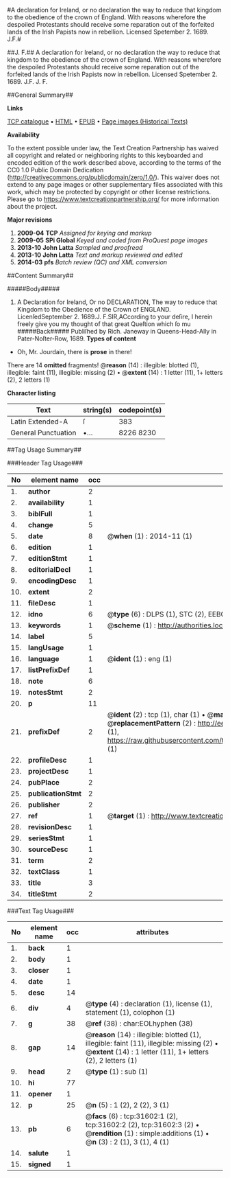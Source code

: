 #A declaration for Ireland, or no declaration the way to reduce that kingdom to the obedience of the crown of England. With reasons wherefore the despoiled Protestants should receive some reparation out of the forfeited lands of the Irish Papists now in rebellion. Licensed Spetember 2. 1689. J.F.#

##J. F.##
A declaration for Ireland, or no declaration the way to reduce that kingdom to the obedience of the crown of England. With reasons wherefore the despoiled Protestants should receive some reparation out of the forfeited lands of the Irish Papists now in rebellion. Licensed Spetember 2. 1689. J.F.
J. F.

##General Summary##

**Links**

[TCP catalogue](http://www.ota.ox.ac.uk/tcp/)  • 
[HTML](http://tei.it.ox.ac.uk/tcp/Texts-HTML/free/A37/A37343.html)  • 
[EPUB](http://tei.it.ox.ac.uk/tcp/Texts-EPUB/free/A37/A37343.epub) • 
[Page images (Historical Texts)](https://historicaltexts.jisc.ac.uk/eebo-99827186e)

**Availability**

To the extent possible under law, the Text Creation Partnership has waived all copyright and related or neighboring rights to this keyboarded and encoded edition of the work described above, according to the terms of the CC0 1.0 Public Domain Dedication (http://creativecommons.org/publicdomain/zero/1.0/). This waiver does not extend to any page images or other supplementary files associated with this work, which may be protected by copyright or other license restrictions. Please go to https://www.textcreationpartnership.org/ for more information about the project.

**Major revisions**

1. __2009-04__ __TCP__ *Assigned for keying and markup*
1. __2009-05__ __SPi Global__ *Keyed and coded from ProQuest page images*
1. __2013-10__ __John Latta__ *Sampled and proofread*
1. __2013-10__ __John Latta__ *Text and markup reviewed and edited*
1. __2014-03__ __pfs__ *Batch review (QC) and XML conversion*

##Content Summary##

#####Body#####

1. A Declaration for Ireland, Or no DECLARATION, The way to reduce that Kingdom to the Obedience of the Crown of ENGLAND.
LicenſedSeptember 2. 1689.J. F.SIR,ACcording to your deſire, I herein freely give you my thought of that great Queſtion which ſo mu
#####Back#####
Publiſhed by Rich. Janeway in Queens-Head-Ally in Pater-Noſter-Row, 1689.
**Types of content**

  * Oh, Mr. Jourdain, there is **prose** in there!

There are 14 **omitted** fragments! 
 @__reason__ (14) : illegible: blotted (1), illegible: faint (11), illegible: missing (2)  •  @__extent__ (14) : 1 letter (11), 1+ letters (2), 2 letters (1)

**Character listing**


|Text|string(s)|codepoint(s)|
|---|---|---|
|Latin Extended-A|ſ|383|
|General Punctuation|•…|8226 8230|

##Tag Usage Summary##

###Header Tag Usage###

|No|element name|occ|attributes|
|---|---|---|---|
|1.|__author__|2||
|2.|__availability__|1||
|3.|__biblFull__|1||
|4.|__change__|5||
|5.|__date__|8| @__when__ (1) : 2014-11 (1)|
|6.|__edition__|1||
|7.|__editionStmt__|1||
|8.|__editorialDecl__|1||
|9.|__encodingDesc__|1||
|10.|__extent__|2||
|11.|__fileDesc__|1||
|12.|__idno__|6| @__type__ (6) : DLPS (1), STC (2), EEBO-CITATION (1), PROQUEST (1), VID (1)|
|13.|__keywords__|1| @__scheme__ (1) : http://authorities.loc.gov/ (1)|
|14.|__label__|5||
|15.|__langUsage__|1||
|16.|__language__|1| @__ident__ (1) : eng (1)|
|17.|__listPrefixDef__|1||
|18.|__note__|6||
|19.|__notesStmt__|2||
|20.|__p__|11||
|21.|__prefixDef__|2| @__ident__ (2) : tcp (1), char (1)  •  @__matchPattern__ (2) : ([0-9\-]+):([0-9IVX]+) (1), (.+) (1)  •  @__replacementPattern__ (2) : http://eebo.chadwyck.com/downloadtiff?vid=$1&page=$2 (1), https://raw.githubusercontent.com/textcreationpartnership/Texts/master/tcpchars.xml#$1 (1)|
|22.|__profileDesc__|1||
|23.|__projectDesc__|1||
|24.|__pubPlace__|2||
|25.|__publicationStmt__|2||
|26.|__publisher__|2||
|27.|__ref__|1| @__target__ (1) : http://www.textcreationpartnership.org/docs/. (1)|
|28.|__revisionDesc__|1||
|29.|__seriesStmt__|1||
|30.|__sourceDesc__|1||
|31.|__term__|2||
|32.|__textClass__|1||
|33.|__title__|3||
|34.|__titleStmt__|2||


###Text Tag Usage###

|No|element name|occ|attributes|
|---|---|---|---|
|1.|__back__|1||
|2.|__body__|1||
|3.|__closer__|1||
|4.|__date__|1||
|5.|__desc__|14||
|6.|__div__|4| @__type__ (4) : declaration (1), license (1), statement (1), colophon (1)|
|7.|__g__|38| @__ref__ (38) : char:EOLhyphen (38)|
|8.|__gap__|14| @__reason__ (14) : illegible: blotted (1), illegible: faint (11), illegible: missing (2)  •  @__extent__ (14) : 1 letter (11), 1+ letters (2), 2 letters (1)|
|9.|__head__|2| @__type__ (1) : sub (1)|
|10.|__hi__|77||
|11.|__opener__|1||
|12.|__p__|25| @__n__ (5) : 1 (2), 2 (2), 3 (1)|
|13.|__pb__|6| @__facs__ (6) : tcp:31602:1 (2), tcp:31602:2 (2), tcp:31602:3 (2)  •  @__rendition__ (1) : simple:additions (1)  •  @__n__ (3) : 2 (1), 3 (1), 4 (1)|
|14.|__salute__|1||
|15.|__signed__|1||
